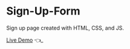 # Sign-Up-Form

Sign up page created with HTML, CSS, and JS.

[Live Demo](https://guneyuzel.github.io/sign-up-page/) :point_left:_